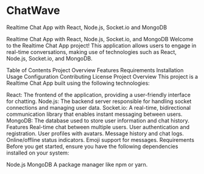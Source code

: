 # ChatWave
Realtime Chat App with React, Node.js, Socket.io and MongoDB

Realtime Chat App with React, Node.js, Socket.io, and MongoDB
Welcome to the Realtime Chat App project! This application allows users to engage in real-time conversations, making use of technologies such as React, Node.js, Socket.io, and MongoDB.

Table of Contents
Project Overview
Features
Requirements
Installation
Usage
Configuration
Contributing
License
Project Overview
This project is a Realtime Chat App built using the following technologies:

React: The frontend of the application, providing a user-friendly interface for chatting.
Node.js: The backend server responsible for handling socket connections and managing user data.
Socket.io: A real-time, bidirectional communication library that enables instant messaging between users.
MongoDB: The database used to store user information and chat history.
Features
Real-time chat between multiple users.
User authentication and registration.
User profiles with avatars.
Message history and chat logs.
Online/offline status indicators.
Emoji support for messages.
Requirements
Before you get started, ensure you have the following dependencies installed on your system:

Node.js
MongoDB
A package manager like npm or yarn.